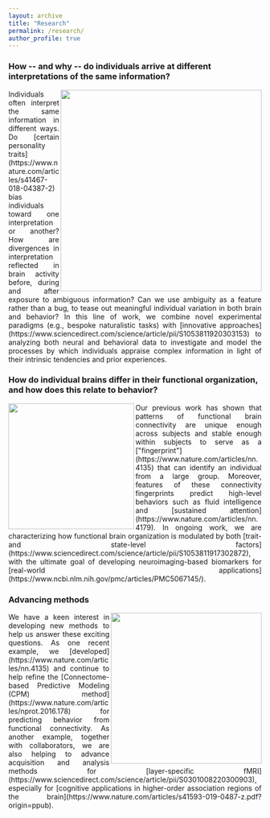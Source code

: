 ```yaml
---
layout: archive
title: "Research"
permalink: /research/
author_profile: true
---
```


<p style="text-align: justify">
  
### How -- and why -- do individuals arrive at different interpretations of the same information?
<img align="right" src="https://thefinnlab.github.io/images/paranoiamatrix.png" width="400 px">
<p style="text-align: justify">
Individuals often interpret the same information in different ways. Do [certain personality traits](https://www.nature.com/articles/s41467-018-04387-2) bias individuals toward one interpretation or another? How are divergences in interpretation reflected in brain activity before, during and after exposure to ambiguous information? Can we use ambiguity as a feature rather than a bug, to tease out meaningful individual variation in both brain and behavior? In this line of work, we combine novel experimental paradigms (e.g., bespoke naturalistic tasks) with [innovative approaches](https://www.sciencedirect.com/science/article/pii/S1053811920303153) to analyzing both neural and behavioral data to investigate and model the processes by which individuals appraise complex information in light of their intrinsic tendencies and prior experiences.
</p>

### How do individual brains differ in their functional organization, and how does this relate to behavior?
<img align="left" src="https://thefinnlab.github.io/images/obspredgf.png" width="250 px">
<p style="text-align: justify">
Our previous work has shown that patterns of functional brain connectivity are unique enough across subjects and stable enough within subjects to serve as a ["fingerprint"](https://www.nature.com/articles/nn.4135) that can identify an individual from a large group. Moreover, features of these connectivity fingerprints predict high-level behaviors such as fluid intelligence and [sustained attention](https://www.nature.com/articles/nn.4179). In ongoing work, we are characterizing how functional brain organization is modulated by both [trait- and state-level factors](https://www.sciencedirect.com/science/article/pii/S1053811917302872), with the ultimate goal of developing neuroimaging-based biomarkers for [real-world applications](https://www.ncbi.nlm.nih.gov/pmc/articles/PMC5067145/).
</p>

### Advancing methods
<p style="text-align: justify">
<img align="right" src="https://thefinnlab.github.io/images/layerspecific.png" width="300 px">
We have a keen interest in developing new methods to help us answer these exciting questions. As one recent example, we [developed](https://www.nature.com/articles/nn.4135) and continue to help refine the [Connectome-based Predictive Modeling (CPM) method](https://www.nature.com/articles/nprot.2016.178) for predicting behavior from functional connectivity. As another example, together with collaborators, we are also helping to advance acquisition and analysis methods for [layer-specific fMRI](https://www.sciencedirect.com/science/article/pii/S0301008220300903), especially for [cognitive applications in higher-order association regions of the brain](https://www.nature.com/articles/s41593-019-0487-z.pdf?origin=ppub). 
</p>
